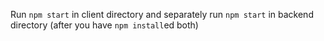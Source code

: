 Run `npm start` in client directory and separately run `npm start` in backend directory (after you have `npm install`ed both)